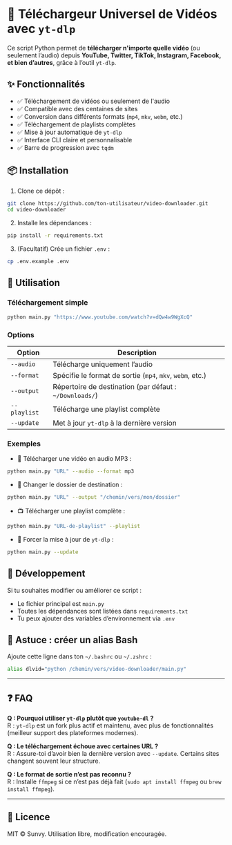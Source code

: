 # 🎥 Téléchargeur Universel de Vidéos avec `yt-dlp`

Ce script Python permet de **télécharger n'importe quelle vidéo** (ou seulement l’audio) depuis **YouTube, Twitter, TikTok, Instagram, Facebook, et bien d’autres**, grâce à l’outil `yt-dlp`.

## ✨ Fonctionnalités

- ✅ Téléchargement de vidéos ou seulement de l'audio
- ✅ Compatible avec des centaines de sites
- ✅ Conversion dans différents formats (`mp4`, `mkv`, `webm`, etc.)
- ✅ Téléchargement de playlists complètes
- ✅ Mise à jour automatique de `yt-dlp`
- ✅ Interface CLI claire et personnalisable
- ✅ Barre de progression avec `tqdm`

## 📦 Installation

1. Clone ce dépôt :

```bash
git clone https://github.com/ton-utilisateur/video-downloader.git
cd video-downloader
```

2. Installe les dépendances :

```bash
pip install -r requirements.txt
```

3. (Facultatif) Crée un fichier `.env` :

```bash
cp .env.example .env
```

## 🚀 Utilisation

### Téléchargement simple

```bash
python main.py "https://www.youtube.com/watch?v=dQw4w9WgXcQ"
```

### Options

| Option        | Description                                                  |
|---------------|--------------------------------------------------------------|
| `--audio`     | Télécharge uniquement l’audio                                 |
| `--format`    | Spécifie le format de sortie (`mp4`, `mkv`, `webm`, etc.)     |
| `--output`    | Répertoire de destination (par défaut : `~/Downloads/`)       |
| `--playlist`  | Télécharge une playlist complète                              |
| `--update`    | Met à jour `yt-dlp` à la dernière version                     |

### Exemples

- 🎵 Télécharger une vidéo en audio MP3 :

```bash
python main.py "URL" --audio --format mp3
```

- 📁 Changer le dossier de destination :

```bash
python main.py "URL" --output "/chemin/vers/mon/dossier"
```

- 📺 Télécharger une playlist complète :

```bash
python main.py "URL-de-playlist" --playlist
```

- 🔄 Forcer la mise à jour de `yt-dlp` :

```bash
python main.py --update
```

## 🧪 Développement

Si tu souhaites modifier ou améliorer ce script :

- Le fichier principal est `main.py`
- Toutes les dépendances sont listées dans `requirements.txt`
- Tu peux ajouter des variables d’environnement via `.env`

## 🧼 Astuce : créer un alias Bash

Ajoute cette ligne dans ton `~/.bashrc` ou `~/.zshrc` :

```bash
alias dlvid="python /chemin/vers/video-downloader/main.py"
```

---

## ❓ FAQ

**Q : Pourquoi utiliser `yt-dlp` plutôt que `youtube-dl` ?**  
R : `yt-dlp` est un fork plus actif et maintenu, avec plus de fonctionnalités (meilleur support des plateformes modernes).

**Q : Le téléchargement échoue avec certaines URL ?**  
R : Assure-toi d’avoir bien la dernière version avec `--update`. Certains sites changent souvent leur structure.

**Q : Le format de sortie n’est pas reconnu ?**  
R : Installe `ffmpeg` si ce n’est pas déjà fait (`sudo apt install ffmpeg` ou `brew install ffmpeg`).

---

## 📜 Licence

MIT © Sunvy. Utilisation libre, modification encouragée.
